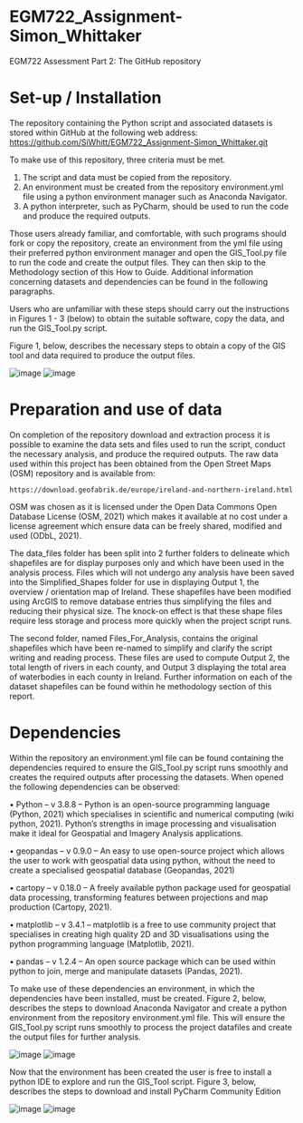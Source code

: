 # EGM722_Assignment-Simon_Whittaker
EGM722 Assessment Part 2: The GitHub repository

# Set-up / Installation
The repository containing the Python script and associated datasets is stored within GitHub at the following web address:
	https://github.com/SiWhitt/EGM722_Assignment-Simon_Whittaker.git
  
To make use of this repository, three criteria must be met.
  1.	The script and data must be copied from the repository.
  2.	An environment must be created from the repository environment.yml file using a python environment manager such as Anaconda Navigator. 
  3.	A python interpreter, such as PyCharm, should be used to run the code and produce the required outputs.

Those users already familiar, and comfortable, with such programs should fork or copy the repository, create an environment from the yml file using their preferred python environment manager and open the GIS_Tool.py file to run the code and create the output files. They can then skip to the Methodology section of this How to Guide. Additional information concerning datasets and dependencies can be found in the following paragraphs.

Users who are unfamiliar with these steps should carry out the instructions in Figures 1 - 3 (below) to obtain the suitable software, copy the data, and run the GIS_Tool.py script.

Figure 1, below, describes the necessary steps to obtain a copy of the GIS tool and data required to produce the output files.

![image](https://user-images.githubusercontent.com/80222749/117508809-2dc78c80-af57-11eb-8f15-1873737165da.png)
![image](https://user-images.githubusercontent.com/80222749/117508840-3750f480-af57-11eb-9a46-dd577f24f97f.png)

# Preparation and use of data
On completion of the repository download and extraction process it is possible to examine the data sets and files used to run the script, conduct the necessary analysis, and produce the required outputs. The raw data used within this project has been obtained from the Open Street Maps (OSM) repository and is available from:

  	https://download.geofabrik.de/europe/ireland-and-northern-ireland.html
    
OSM was chosen as it is licensed under the Open Data Commons Open Database License (OSM, 2021) which makes it available at no cost under a license agreement which ensure data can be freely shared, modified and used (ODbL, 2021).

The data_files folder has been split into 2 further folders to delineate which shapefiles are for display purposes only and which have been used in the analysis process. Files which will not undergo any analysis have been saved into the Simplified_Shapes folder for use in displaying Output 1, the overview / orientation map of Ireland. These shapefiles have been modified using ArcGIS to remove database entries thus simplifying the files and reducing their physical size. The knock-on effect is that these shape files require less storage and process more quickly when the project script runs.

The second folder, named Files_For_Analysis, contains the original shapefiles which have been re-named to simplify and clarify the script writing and reading process. These files are used to compute Output 2, the total length of rivers in each county, and Output 3 displaying the total area of waterbodies in each county in Ireland.
Further information on each of the dataset shapefiles can be found within he methodology section of this report.

# Dependencies
Within the repository an environment.yml file can be found containing the dependencies required to ensure the GIS_Tool.py script runs smoothly and creates the required outputs after processing the datasets. When opened the following dependencies can be observed:

  •	Python – v 3.8.8 – Python is an open-source programming language (Python, 2021) which specialises in scientific and numerical computing (wiki python, 2021). Python’s strengths in image processing and visualisation make it ideal for Geospatial and Imagery Analysis applications. 
  
  •	geopandas – v 0.9.0 – An easy to use open-source project which allows the user to work with geospatial data using python, without the need to create a specialised geospatial database (Geopandas, 2021)
  
  •	cartopy – v 0.18.0 – A freely available python package used for geospatial data processing, transforming features between projections and map production (Cartopy, 2021).
  
  •	matplotlib – v 3.4.1 – matplotlib is a free to use community project that specialises in creating high quality 2D and 3D visualisations using the python programming language (Matplotlib, 2021).
  
  •	pandas – v 1.2.4 – An open source package which can be used within python to join, merge and manipulate datasets (Pandas, 2021).

To make use of these dependencies an environment, in which the dependencies have been installed, must be created. Figure 2, below, describes the steps to download Anaconda Navigator and create a python environment from the repository environment.yml file. This will ensure the GIS_Tool.py script runs smoothly to process the project datafiles and create the output files for further analysis.

![image](https://user-images.githubusercontent.com/80222749/117509010-80a14400-af57-11eb-968a-941f3eae27fb.png)
![image](https://user-images.githubusercontent.com/80222749/117509032-87c85200-af57-11eb-81aa-9d1a4ef42fc1.png)

Now that the environment has been created the user is free to install a python IDE to explore and run the GIS_Tool script. Figure 3, below, describes the steps to download and install PyCharm Community Edition

![image](https://user-images.githubusercontent.com/80222749/117509070-944caa80-af57-11eb-9dae-295c72757c49.png)
![image](https://user-images.githubusercontent.com/80222749/117509077-9878c800-af57-11eb-9a29-6256a43ccc6d.png)



